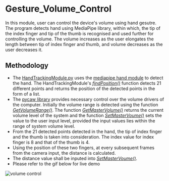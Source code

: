 # Gesture_Volume_Control

In this module, user can control the device's volume using hand gesutre. The program detects hand using MediaPipe library, within which, the tip of the index finger and tip of the thumb is recognised and used further for controlling the volume. The volume increases as the user elongates the length between tip of index finger and thumb, and volume decreases as the user decreases it. 

## Methodology

* The [HandTrackingModule.py](https://github.com/SubramanyaGurumurthy/RealTimeHandgestureDetection/blob/main/Gesture_Volume_Control/HandTrackingModule.py) uses the [mediapipe hand module](https://google.github.io/mediapipe/solutions/hands#python-solution-api) to detect the hand. The HandTrackingModule's [*findPosition()*](https://github.com/SubramanyaGurumurthy/RealTimeHandgestureDetection/blob/main/Gesture_Volume_Control/HandTrackingModule.py#:~:text=def-,findPosition,-(self%2C)) function detects 21 different points and returns the position of the detected points in the form of a list. 
* The [pycaw library](https://pypi.org/project/pycaw/#:~:text=from%20ctypes%20import%20cast,20.0%2C%20None) provides necessary control over the volume drivers of the computer. Initially the volume range is detected using the function [*GetVolumeRange()*](https://github.com/SubramanyaGurumurthy/RealTimeHandgestureDetection/blob/main/Gesture_Volume_Control/volumeHandControl.py#:~:text=%3D%20volume.-,GetVolumeRange,-()). The function [*GetMasterVolume()*](https://github.com/SubramanyaGurumurthy/RealTimeHandgestureDetection/blob/main/Gesture_Volume_Control/volumeHandControl.py#:~:text=(volume.-,GetMasterVolumeLevel,-())%2C%20%5BminVol%2C) returns the current volume level of the system and the function [*SetMasterVoume()*](https://github.com/SubramanyaGurumurthy/RealTimeHandgestureDetection/blob/main/Gesture_Volume_Control/volumeHandControl.py#:~:text=SetMasterVolumeLevel) sets the value to the user input level, provided the input values lies within the range of system volume level.
* From the 21 detected points detected in the hand, the tip of index finger and the thumb is taken into consideration. The index value for index finger is 8 and that of the thumb is 4. 
* Using the position of these two fingers, at every subsequent frames from the camera input, the distance is calculated. 
* The distance value shall be inputed into [*SetMasterVoume()*](https://github.com/SubramanyaGurumurthy/RealTimeHandgestureDetection/blob/main/Gesture_Volume_Control/volumeHandControl.py#:~:text=SetMasterVolumeLevel).
* Please refer to the gif below for live demo

![volume control](https://github.com/SubramanyaGurumurthy/RealTimeHandgestureDetection/blob/main/gif/Volume_control.gif)
